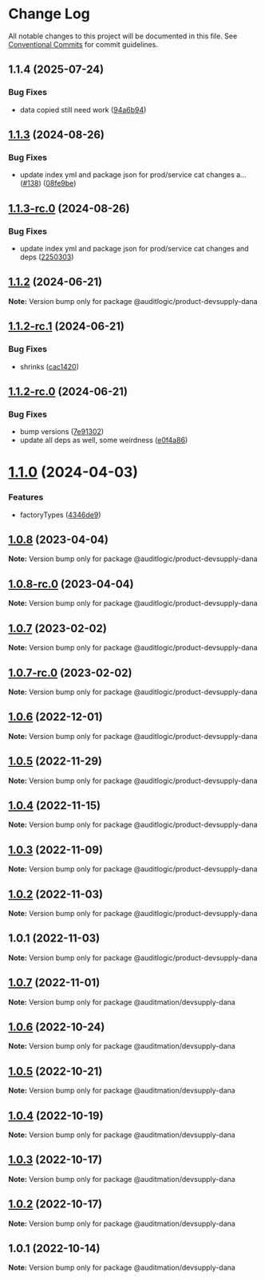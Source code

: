 # Change Log

All notable changes to this project will be documented in this file.
See [Conventional Commits](https://conventionalcommits.org) for commit guidelines.

## 1.1.4 (2025-07-24)


### Bug Fixes

* data copied still need work ([94a6b94](https://github.com/zerobias-org/product/commit/94a6b942fb0516367548599d739529536132755a))





## [1.1.3](https://github.com/auditlogic/product/compare/@auditlogic/product-devsupply-dana@1.1.2...@auditlogic/product-devsupply-dana@1.1.3) (2024-08-26)


### Bug Fixes

* update index yml and package json for prod/service cat changes a… ([#138](https://github.com/auditlogic/product/issues/138)) ([08fe9be](https://github.com/auditlogic/product/commit/08fe9beb1c8457462a19bc69caa02e6212d97e1a))





## [1.1.3-rc.0](https://github.com/auditlogic/product/compare/@auditlogic/product-devsupply-dana@1.1.2...@auditlogic/product-devsupply-dana@1.1.3-rc.0) (2024-08-26)


### Bug Fixes

* update index yml and package json for prod/service cat changes and deps ([2250303](https://github.com/auditlogic/product/commit/225030363a363608240135b7ebed386b28f01e4b))





## [1.1.2](https://github.com/auditlogic/product/compare/@auditlogic/product-devsupply-dana@1.1.2-rc.1...@auditlogic/product-devsupply-dana@1.1.2) (2024-06-21)

**Note:** Version bump only for package @auditlogic/product-devsupply-dana





## [1.1.2-rc.1](https://github.com/auditlogic/product/compare/@auditlogic/product-devsupply-dana@1.1.2-rc.0...@auditlogic/product-devsupply-dana@1.1.2-rc.1) (2024-06-21)


### Bug Fixes

* shrinks ([cac1420](https://github.com/auditlogic/product/commit/cac14200fefcd8183ab69fe89a47bd3f70f563e9))





## [1.1.2-rc.0](https://github.com/auditlogic/product/compare/@auditlogic/product-devsupply-dana@1.1.0...@auditlogic/product-devsupply-dana@1.1.2-rc.0) (2024-06-21)


### Bug Fixes

* bump versions ([7e91302](https://github.com/auditlogic/product/commit/7e913023b8b312150ed7762c32fbbe616be71de5))
* update all deps as well, some weirdness ([e0f4a86](https://github.com/auditlogic/product/commit/e0f4a864714e2d3de6bbf3da014d5312fe53be2f))





# [1.1.0](https://github.com/auditlogic/product/compare/@auditlogic/product-devsupply-dana@1.0.8...@auditlogic/product-devsupply-dana@1.1.0) (2024-04-03)


### Features

* factoryTypes ([4346de9](https://github.com/auditlogic/product/commit/4346de92693aee892fccf725338ffc7b80ab182b))





## [1.0.8](https://github.com/auditlogic/product/compare/@auditlogic/product-devsupply-dana@1.0.7...@auditlogic/product-devsupply-dana@1.0.8) (2023-04-04)

**Note:** Version bump only for package @auditlogic/product-devsupply-dana





## [1.0.8-rc.0](https://github.com/auditlogic/product/compare/@auditlogic/product-devsupply-dana@1.0.7...@auditlogic/product-devsupply-dana@1.0.8-rc.0) (2023-04-04)

**Note:** Version bump only for package @auditlogic/product-devsupply-dana





## [1.0.7](https://github.com/auditlogic/product/compare/@auditlogic/product-devsupply-dana@1.0.6...@auditlogic/product-devsupply-dana@1.0.7) (2023-02-02)

**Note:** Version bump only for package @auditlogic/product-devsupply-dana





## [1.0.7-rc.0](https://github.com/auditlogic/product/compare/@auditlogic/product-devsupply-dana@1.0.6...@auditlogic/product-devsupply-dana@1.0.7-rc.0) (2023-02-02)

**Note:** Version bump only for package @auditlogic/product-devsupply-dana





## [1.0.6](https://github.com/auditlogic/product/compare/@auditlogic/product-devsupply-dana@1.0.5...@auditlogic/product-devsupply-dana@1.0.6) (2022-12-01)

**Note:** Version bump only for package @auditlogic/product-devsupply-dana





## [1.0.5](https://github.com/auditlogic/product/compare/@auditlogic/product-devsupply-dana@1.0.4...@auditlogic/product-devsupply-dana@1.0.5) (2022-11-29)

**Note:** Version bump only for package @auditlogic/product-devsupply-dana





## [1.0.4](https://github.com/auditlogic/product/compare/@auditlogic/product-devsupply-dana@1.0.3...@auditlogic/product-devsupply-dana@1.0.4) (2022-11-15)

**Note:** Version bump only for package @auditlogic/product-devsupply-dana





## [1.0.3](https://github.com/auditlogic/product/compare/@auditlogic/product-devsupply-dana@1.0.2...@auditlogic/product-devsupply-dana@1.0.3) (2022-11-09)

**Note:** Version bump only for package @auditlogic/product-devsupply-dana





## [1.0.2](https://github.com/auditlogic/product/compare/@auditlogic/product-devsupply-dana@1.0.1...@auditlogic/product-devsupply-dana@1.0.2) (2022-11-03)

**Note:** Version bump only for package @auditlogic/product-devsupply-dana





## 1.0.1 (2022-11-03)

**Note:** Version bump only for package @auditlogic/product-devsupply-dana





## [1.0.7](https://github.com/auditmation/store-content/compare/@auditmation/devsupply-dana@1.0.6...@auditmation/devsupply-dana@1.0.7) (2022-11-01)

**Note:** Version bump only for package @auditmation/devsupply-dana





## [1.0.6](https://github.com/auditmation/store-content/compare/@auditmation/devsupply-dana@1.0.5...@auditmation/devsupply-dana@1.0.6) (2022-10-24)

**Note:** Version bump only for package @auditmation/devsupply-dana





## [1.0.5](https://github.com/auditmation/store-content/compare/@auditmation/devsupply-dana@1.0.4...@auditmation/devsupply-dana@1.0.5) (2022-10-21)

**Note:** Version bump only for package @auditmation/devsupply-dana





## [1.0.4](https://github.com/auditmation/store-content/compare/@auditmation/devsupply-dana@1.0.3...@auditmation/devsupply-dana@1.0.4) (2022-10-19)

**Note:** Version bump only for package @auditmation/devsupply-dana





## [1.0.3](https://github.com/auditmation/store-content/compare/@auditmation/devsupply-dana@1.0.2...@auditmation/devsupply-dana@1.0.3) (2022-10-17)

**Note:** Version bump only for package @auditmation/devsupply-dana





## [1.0.2](https://github.com/auditmation/store-content/compare/@auditmation/devsupply-dana@1.0.1...@auditmation/devsupply-dana@1.0.2) (2022-10-17)

**Note:** Version bump only for package @auditmation/devsupply-dana





## 1.0.1 (2022-10-14)

**Note:** Version bump only for package @auditmation/devsupply-dana

